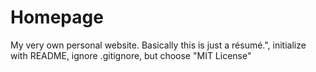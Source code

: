# Homepage
My very own personal website. Basically this is just a résumé.", initialize with README, ignore .gitignore, but choose "MIT License"
